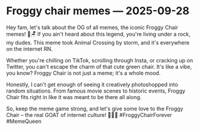 # Froggy chair memes — 2025-09-28

Hey fam, let's talk about the OG of all memes, the iconic Froggy Chair memes! 🐸🪑 If you ain't heard about this legend, you're living under a rock, my dudes. This meme took Animal Crossing by storm, and it's everywhere on the internet RN.

Whether you're chilling on TikTok, scrolling through Insta, or cracking up on Twitter, you can't escape the charm of that cute green chair. It's like a vibe, you know? Froggy Chair is not just a meme; it's a whole mood.

Honestly, I can't get enough of seeing it creatively photoshopped into random situations. From famous movie scenes to historic events, Froggy Chair fits right in like it was meant to be there all along.

So, keep the meme game strong, and let's give some love to the Froggy Chair – the real GOAT of internet culture! 🐸🤍✨ #FroggyChairForever #MemeQueen
